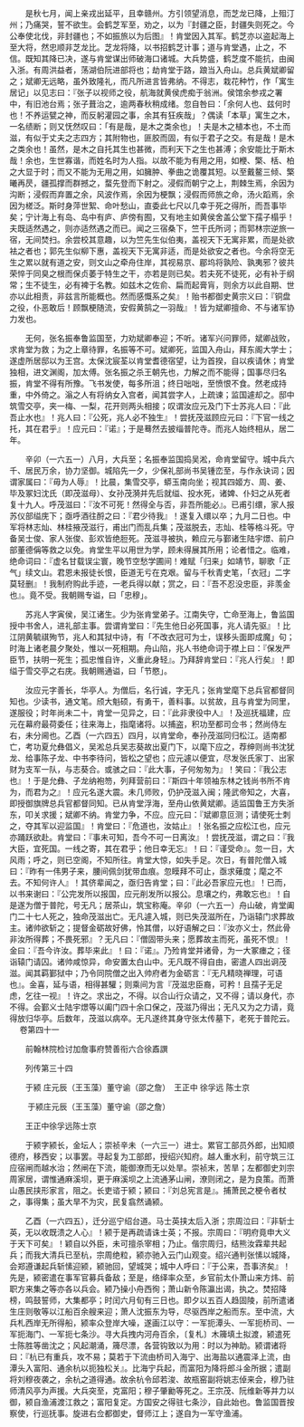 <!-- { "loadSidebar": true } -->
　　是秋七月，闻上亲戎出延平，且幸赣州。方引领望消息，而芝龙已降，上殂汀州；乃痛哭，誓不欲生。会鹤芝军至，劝之，以为『封疆之臣，封疆失则死之。今公奉使北伐，非封疆也；不如振旅以为后图』！肯堂因入其军。鹤芝亦以盗起海上至大将，然忠顺非芝龙比。芝龙将降，以书招鹤芝计事；道与肯堂遇，止之，不信。既知其降已决，遂与肯堂谋出师破海口诸城。大兵势盛，鹤芝度不能抗，由闽入浙。有周洪益者，荡湖伯阮进部将也；劫肯堂于路，踉当入舟山。总兵黄斌卿留之；斌卿无远略，虽外致隆礼，而凡所进言皆弗纳。不得志，栽花种竹，作「寓生居记」以见志曰：『张子以视师之役，航海就黄侯虎痴于翁洲。侯馆余参戎之署中，有旧池台焉；张子葺治之，逾两春秋稍成绪。忽自咎曰：「余何人也、兹何时也！不养运甓之神，而反躬灌园之事，余其有狂疾哉」？偶读「本草」寓生之木，一名绩断；则又怃然叹曰：「有是哉，是木之类余也」！夫是木之植本也，不土而滋，有似于丈夫之志四方；其附物也，匪胶而固，有似于君子之交。有是哉！是木之类余也！虽然，是木之自托其生也甚微，而利天下之生也甚溥；余安能比于斯木哉！余也，生世寡谐，而姓名时为人指。以故不能为有用之用，如楩、檠、栝、柏之大显于时；而又不能为无用之用，如臃肿、拳曲之诡覆其短。以至戴鳌三倾、檠曦再昃，疆孤撑而群撼之，蝥先登而下射之。浸假而朝宁之上，荆棘生焉，余因为沟断；浸假而弃置之余，风波作焉，余因为梗飘；浸假而师旅之命，汤火蹈焉，余因为槎泛。斯时身萍世絮、命叶愁山，直委此七尺以几幸于死之得所，而吾事毕矣；宁计海上有岛、岛中有庐、庐傍有囿，又有地主如黄侯舍盖公堂下孺子榻乎！夫既适然遇之，则亦适然遇之而已。闻之三宿桑下，竺干氏所诃；而郭林宗逆旅一宿，无间焚扫。余尝校其意趣，以为竺先生似伯夷，盖视天下无寓非累，而是处欲袪之者也；郭先生似柳下惠，盖视天下无寓非适，而是处欲安之者也。今余将空无生之累以就有道之安，则文山之牵舟住岸，其视易京、郿坞将孰险、孰夷邪？彼共荣悴于同臭之根而保贞萎于特生之干，亦若是则已矣。若夫死不徒死，必有补于纲常；生不徒生，必有裨于名教。如兹木之佐俞、扁而起膏肓，则余方以此自期、世亦以此相责，非兹言所能概也。然而感慨系之矣』！贻书都御史黄宗义曰：『铜盘之役，仆恶敢后！顾飘梗随流，安假黄鹄之一羽哉』！皆为斌卿擅命、不与诸军协力发也。

　　无何，张名振奉鲁监国至，力劝斌卿奉迎；不听。诸军兴问罪师，斌卿战败，求肯堂为救；为之上章待罪，名振等不可。斌卿死，监国入舟山，拜东阁大学士；遂虚所居邸以为王宫。太保沈宸荃以肯堂耆德宿望，让为首揆，自以疾请休；肯堂独相，进文渊阁，加太傅。张名振之杀王朝先也，力解之而不能得；国事尽归名振，肯堂不得有所豫。飞书发使，每多所沮；终日咄咄，至愤恨不食。然老成持重，中外倚之。滃之人有将纳女入宫者，闻其尝字人，上疏谏；监国遽却之。邸中筑雪交亭，夹一梅、一梨，花开则两头相接；叹谓汝应元及门下士苏兆人曰：『此吾止水也』！兆人曰：『公死，兆人必不独生』！尝抚茂滋顾应元曰：『下官一线之托，其在君乎』！应元曰：『诺』；于是蓦然去披缁普陀寺。而兆人始终相从，居二年。

　　辛卯（一六五一）八月，大兵至；名振奉监国捣吴淞，命肯堂留守。城中兵六千、居民万余，协力坚御。城陷先一夕，少保礼部尚书吴锺峦至，与作永诀词；因谓家属曰：『毋为人辱』！比晨，集雪交亭，蟒玉南向坐；视其四姬方、周、姜、毕及冢妇沈氏（即茂滋母）、女孙茂漪并先后就缢、投水死，诸婢、仆妇之从死者复十九人。呼茂滋曰：『汝不可死！然得全与否，非吾所能必』。已甫引缳，家人报苏仪部缢庑下；亟呼酒往酹之曰：『君少待我』！遂复入缳以卒；九月二日也。中军将林志灿、林桂掖茂滋行，甫出门而乱兵集；茂滋脱去，志灿、桂等格斗死。守备吴士俊、家人张俊、彭欢皆绝脰死。茂滋寻被执，赖应元与鄞诸生陆宇燝、前户部董德偁等救之以免。肯堂生平以用世为学，顾未得展其所用；论者惜之。临难，绝命词曰：『虚名甘载误尘寰，晚节空愁学圃间！难赋「归来」如靖节，聊歌「正气」续文山。君恩未报徒长恨，臣道无亏在克艰。留与千秋青史笔，「衣冠」二字莫轻删』！我制府购此手迹，一老兵得以献；赏之，曰：『吾不忍没忠臣，非羡金也』。竟不受。我朝赐专谥，曰「忠穆」。

　　苏兆人字寅侯，吴江诸生。少为张肯堂弟子。江南失守，亡命至海上，鲁监国授中书舍人，进礼部主事。尝谓肯堂曰：『先生他日必死国事，兆人请先驱』！比江阴黄毓祺殉节，兆人和其狱中诗，有「不改衣冠可为士，误移头面即成魔」句；时海上诸老晨夕聚处，惟以一死相期。舟山陷，兆人书绝命词于襟上曰：『保发严臣节，扶明一死生；孤忠惟自许，义重此身轻』。乃拜辞肯堂曰：『兆人行矣』！即缢于雪交亭之右庑。我朝赐通谥，曰「节愍」。

　　汝应元字善长，华亭人。为僧后，名行诚，字无凡；张肯堂麾下总兵官都督同知也。少读书，通文笔。颀大魁硕，有勇干，善料事。以贫故，且与肯堂为同里，遂服役；时年尚未二十，肯堂一见异之，曰：『此非隶役中人』！及巡抚福建，应元在幕府最荷委任；往来海上，指麾诸将。以捕盗，积功至都司佥书；然尚侍左右，未分阃也。乙酉（一六四五）四月，以肯堂命，奉孙茂滋同归松江。适南都亡，考功夏允彝倡义，吴淞总兵吴志葵故出夏门下，以麾下应之，荐绅则尚书沈犹龙、给事陈子龙、中书李待问，皆松之望也；应元遽以便宜，尽发张氏家丁、出家财为支军一队，与志葵合。或骇之曰：『此大事，子何匆匆为』！笑曰：『我公志也』！于是允彝、子龙纳袍笏，列拜营前曰：『斯四十年领袖东林之钱尚书所不肯为，而君为之』！应元名遂大震。未几师败，仍护茂滋入闽；隆武帝知之，大喜，即授御旗牌总兵官都督同知。已从肯堂浮海，至舟山依黄斌卿。适监国鲁王方失浙东，叩关求援；斌卿不纳。肯堂力争，不应。应元曰：『斌卿意叵测；请使死士刺之，夺其军以迎监国』！肯堂曰：『危道也，汝姑止』！张名振之应松江也，应元亦踊跃欲赴。肯堂曰：『事未可知，吾今不可一日离汝』！尝抚茂滋，谓之曰：『我大臣，宜死国。一线之寄，其在君乎；他日幸无忘』！曰：『谨受命』。忽一日，大风雨；呼之，则已空阁，不知所往。肯堂大惊，如失手足。次日，有普陀僧入城曰：『昨有一伟男子来，腰间佩剑犹带血痕。忽瞙拜不可止，亟求薙度；麾之不去。不知何许人』！其侪辈闻之，亟归告肯堂；曰：『此必吾家应元也』！已而，以书来谢曰：『公完发所以报国，应元削发所以报公。息壤之约，弗敢忘也』！自是遂为僧于普陀，号无凡；居茶山，筑宝称庵。辛卯（一六五一）舟山破，肯堂阖门二十七人死之，独命茂滋出亡。无凡遽入城，则已失茂滋所在，乃诣辕门求葬故主。诸帅欲斩之；提督金砺故好佛，怜其僧，以好语解之曰：『汝亦义士，然此骨非汝所得葬；不畏死邪』？无凡曰：『僧固带头来；愿葬故主而死，虽死不恨』！金曰：『吾今许汝。葬毕来此』！曰：『诺』。乃殓肯堂并诸骨，为一大冢瘗之；径诣辕门请囚。诸帅咸惊异，命安置太白山中。无凡既不得自由，密遣人四出诇茂滋。闻其羁鄞狱中；乃令同院僧之出入帅府者为金砺言：『无凡精晓禅理，可语也』。金喜，延与语，相得甚驩；则乘间为言『茂滋忠臣裔，可矜！且孺子无足虑，乞往一视』！许之。求出之，不得。以合山行众请之，又不得；请以身代，亦不得。会鄞义士陆宇燝等以阖门四十余口保之，茂滋乃得出；无凡又为之力请，竟得放归华亭。后数年，茂滋以病卒。无凡遂终其身守张太传墓下，老死于普陀云。  
　 
卷第四十一

　　前翰林院检讨加詹事府赞善衔六合徐鼒譔

　　列传第三十四

　　于颍 庄元辰（王玉藻）董守谕（邵之詹）　王正中 徐孚远 陈士京

　　 于颍庄元辰（王玉藻）董守谕（邵之詹）

　　王正中徐孚远陈士京

　　于颍字颍长，金坛人；崇祯辛未（一六三一）进士。累官工部员外郎，出知顺德府，移西安；以事罢。寻起复为工部郎，授绍兴知府。越人重水利，前守筑三江应宿闸而越水治；然闸在下流，能御潦而无以处旱。崇祯末，苦旱；左都御史刘宗周家居，谓惟通麻溪坝，更于麻溪坝之上流通茅山闸，潦则闭之，是为良策。而萧山愚民挟形家言，阻之。长吏谘于颍；颍曰：『刘总宪言是』。捕萧民之梗令者杖之，事得集；虽大旱不为灾，民复翕然诵颍。

　　乙酉（一六四五），迁分巡宁绍台道。马士英挟太后入浙；宗周泣曰：『非斩士英，无以收既溃之人心』！颍于是再疏请诛士英；不报。宗周曰：『明府竟申大义于天下可矣』！颖自以外臣，未可擅杀宰相；乃止。偕宗周归，结熊汝霖辈共起兵；而我大清兵已至杭，宗周绝粒，颍亦驰入云门山观变。绍兴通判张愫以城降，会郑遵谦起兵斩愫迎颍，颍驰回，望城哭；城中人呼曰：『于公来，吾事济矣』！先是，颍密遣在事军官募兵备敌；至是，络绎率众至，乡官前太仆萧山来方炜、前职方来集之等亦各以兵会。颍乃操小舟西徇；萧山新令陈瀛出谒，执之。焚招降榜，鸣鼓誓师，大集都亭；时闰六月旬有三日也。即夕以五百人趋固陵，前所遣诸生庄则敬等以江船百余艘来迎；萧人沈振东为导，尽驱西岸之船而东。至中流，大兵札西岸无所得船，颍率众登岸大噪，遂画江以守：一军扼潭头、一军扼桥司、一军扼海门、一军扼七条沙。寻大兵拽内河舟百余，〔复札〕木簰填土拟渡，颍遣死士陈胜等凿沈之；风起潮涌，簰尽漂，各营钩致以为用：时以为神助。颍谓诸将曰：『杭已有重兵，攻不易；莫若于下流由桥司入海宁、出海盐以通震泽上流，由潭头入富阳、通余杭以扼独松关』。比海宁兵起，而富阳为降将郎斗金所据；遣副将刘穆夜袭之，余杭之道得通。故余杭令邱若浚、故瓶窑副将姚志倬来会，穆乃驻师清风亭为声援。大兵突至，克富阳；穆子肇勷等死之。王宗茂、阮维新等并力以御，颍自渔浦渡江救之；富阳复定。方国安之得驻七条沙，自此始也。鲁监国晋按察使，行巡抚事。旋进右佥都御史，督师江上；遂自为一军守渔浦。

